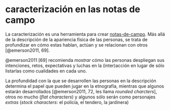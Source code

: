 # caracterización en las notas de campo

La caracterización es una herramienta para crear [notas-de-campo](notas-de-campo.md). Más allá de la descripción de la apariencia física de las personas, se trata de profundizar en cómo estas hablan, actúan y se relacionan con otros [@emerson2011, 69].

@emerson2011 [69] recomienda *mostrar* cómo las personas despliegan sus intenciones, retos, expectativas y luchas en la (inter)acción en lugar de sólo listarlas como cualidades en cada uno.

La profundidad con la que se desarrollen las personas en la descripción determina el papel que pueden jugar en la etnografía, mientras que algunos estarán desarrollados [@emerson2011, 72, les llama *rounded charcters*], otros no mucho (*flat characters*) y algunos sólo serán como personajes *extras* (*stock characters*: el policía, el tendero, la jardinera)
